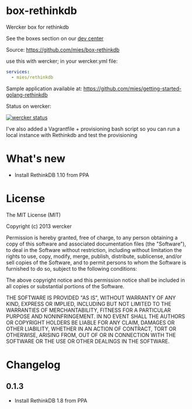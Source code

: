 box-rethinkdb
=============

Wercker box for rethinkdb

See the boxes section on our [dev
center](http://devcenter.wercker.com/articles/boxes)

Source:
https://github.com/mies/box-rethinkdb

use this with wercker; in your wercker.yml file:

``` yaml
services:
  - mies/rethinkdb
```

Sample application available at:
https://github.com/mies/getting-started-golang-rethinkdb


Status on wercker:

[![wercker status](https://app.wercker.com/status/3afbacf80de0df1390d44e7976dcfff9/m "wercker status")](https://app.wercker.com/project/bykey/3afbacf80de0df1390d44e7976dcfff9)

I've also added a Vagrantfile + provisioning bash script so you can run a local instance with Rethinkdb and test the provisioning

# What's new

- Install RethinkDB 1.10 from PPA

# License

The MIT License (MIT)

Copyright (c) 2013 wercker

Permission is hereby granted, free of charge, to any person obtaining a copy of
this software and associated documentation files (the "Software"), to deal in
the Software without restriction, including without limitation the rights to
use, copy, modify, merge, publish, distribute, sublicense, and/or sell copies of
the Software, and to permit persons to whom the Software is furnished to do so,
subject to the following conditions:

The above copyright notice and this permission notice shall be included in all
copies or substantial portions of the Software.

THE SOFTWARE IS PROVIDED "AS IS", WITHOUT WARRANTY OF ANY KIND, EXPRESS OR
IMPLIED, INCLUDING BUT NOT LIMITED TO THE WARRANTIES OF MERCHANTABILITY, FITNESS
FOR A PARTICULAR PURPOSE AND NONINFRINGEMENT. IN NO EVENT SHALL THE AUTHORS OR
COPYRIGHT HOLDERS BE LIABLE FOR ANY CLAIM, DAMAGES OR OTHER LIABILITY, WHETHER
IN AN ACTION OF CONTRACT, TORT OR OTHERWISE, ARISING FROM, OUT OF OR IN
CONNECTION WITH THE SOFTWARE OR THE USE OR OTHER DEALINGS IN THE SOFTWARE.

# Changelog

## 0.1.3

- Install RethinkDB 1.8 from PPA
